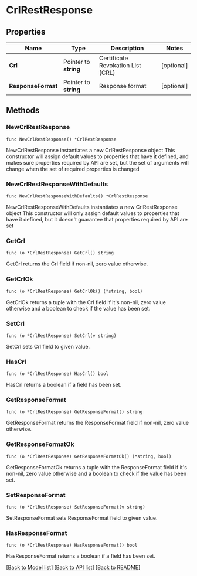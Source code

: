 # CrlRestResponse

## Properties

Name | Type | Description | Notes
------------ | ------------- | ------------- | -------------
**Crl** | Pointer to **string** | Certificate Revokation List (CRL) | [optional] 
**ResponseFormat** | Pointer to **string** | Response format | [optional] 

## Methods

### NewCrlRestResponse

`func NewCrlRestResponse() *CrlRestResponse`

NewCrlRestResponse instantiates a new CrlRestResponse object
This constructor will assign default values to properties that have it defined,
and makes sure properties required by API are set, but the set of arguments
will change when the set of required properties is changed

### NewCrlRestResponseWithDefaults

`func NewCrlRestResponseWithDefaults() *CrlRestResponse`

NewCrlRestResponseWithDefaults instantiates a new CrlRestResponse object
This constructor will only assign default values to properties that have it defined,
but it doesn't guarantee that properties required by API are set

### GetCrl

`func (o *CrlRestResponse) GetCrl() string`

GetCrl returns the Crl field if non-nil, zero value otherwise.

### GetCrlOk

`func (o *CrlRestResponse) GetCrlOk() (*string, bool)`

GetCrlOk returns a tuple with the Crl field if it's non-nil, zero value otherwise
and a boolean to check if the value has been set.

### SetCrl

`func (o *CrlRestResponse) SetCrl(v string)`

SetCrl sets Crl field to given value.

### HasCrl

`func (o *CrlRestResponse) HasCrl() bool`

HasCrl returns a boolean if a field has been set.

### GetResponseFormat

`func (o *CrlRestResponse) GetResponseFormat() string`

GetResponseFormat returns the ResponseFormat field if non-nil, zero value otherwise.

### GetResponseFormatOk

`func (o *CrlRestResponse) GetResponseFormatOk() (*string, bool)`

GetResponseFormatOk returns a tuple with the ResponseFormat field if it's non-nil, zero value otherwise
and a boolean to check if the value has been set.

### SetResponseFormat

`func (o *CrlRestResponse) SetResponseFormat(v string)`

SetResponseFormat sets ResponseFormat field to given value.

### HasResponseFormat

`func (o *CrlRestResponse) HasResponseFormat() bool`

HasResponseFormat returns a boolean if a field has been set.


[[Back to Model list]](../README.md#documentation-for-models) [[Back to API list]](../README.md#documentation-for-api-endpoints) [[Back to README]](../README.md)


